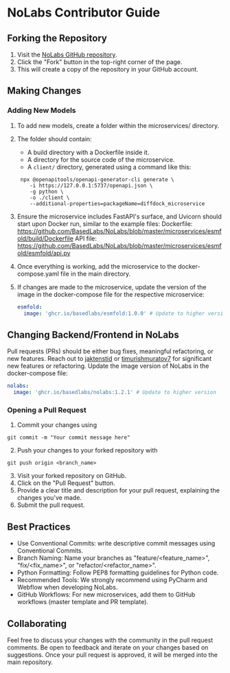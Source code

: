 # NoLabs Contributor Guide

## Forking the Repository
1. Visit the [NoLabs GitHub repository](https://github.com/BasedLabs/NoLabs).
2. Click the "Fork" button in the top-right corner of the page.
3. This will create a copy of the repository in your GitHub account.

## Making Changes
### Adding New Models
1. To add new models, create a folder within the microservices/ directory.
2. The folder should contain:
   - A build directory with a Dockerfile inside it.
   - A directory for the source code of the microservice.
   - A `client/` directory, generated using a command like this:
   ```shell
    npx @openapitools/openapi-generator-cli generate \
       -i https://127.0.0.1:5737/openapi.json \
       -g python \
       -o ./client \
       --additional-properties=packageName=diffdock_microservice
   ```
   
3. Ensure the microservice includes FastAPI's surface, and Uvicorn should start upon Docker run, similar to the example files:
   Dockerfile: https://github.com/BasedLabs/NoLabs/blob/master/microservices/esmfold/build/Dockerfile
   API file: https://github.com/BasedLabs/NoLabs/blob/master/microservices/esmfold/esmfold/api.py
4. Once everything is working, add the microservice to the docker-compose.yaml file in the main directory.
5. If changes are made to the microservice, update the version of the image in the docker-compose file for the respective microservice:
   ```yaml
   esmfold:
     image: 'ghcr.io/basedlabs/esmfold:1.0.0' # Update to higher version
   ```
## Changing Backend/Frontend in NoLabs
   Pull requests (PRs) should be either bug fixes, meaningful refactoring, or new features. 
   Reach out to [jaktenstid](https://github.com/jaktenstid) or [timurishmuratov7](https://github.com/timurishmuratov7) for significant new features or refactoring.
   Update the image version of NoLabs in the docker-compose file:
   ```yaml
   nolabs:
     image: 'ghcr.io/basedlabs/nolabs:1.2.1' # Update to higher version
   ```
### Opening a Pull Request
   1. Commit your changes using 
   ```
   git commit -m "Your commit message here"
   ```
   
   2. Push your changes to your forked repository with 
   ```
   git push origin <branch_name>
   ```
   
   3. Visit your forked repository on GitHub.
   4. Click on the "Pull Request" button.
   5. Provide a clear title and description for your pull request, explaining the changes you've made.
   6. Submit the pull request.

## Best Practices
- Use Conventional Commits: write descriptive commit messages using Conventional Commits. 
- Branch Naming: Name your branches as "feature/<feature_name>", "fix/<fix_name>", or "refactor/<refactor_name>".
- Python Formatting: Follow PEP8 formatting guidelines for Python code.
- Recommended Tools: We strongly recommend using PyCharm and Webflow when developing NoLabs.
- GitHub Workflows: For new microservices, add them to GitHub workflows (master template and PR template).

## Collaborating
   Feel free to discuss your changes with the community in the pull request comments.
   Be open to feedback and iterate on your changes based on suggestions.
   Once your pull request is approved, it will be merged into the main repository.
